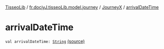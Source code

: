 [TisseoLib](../../index.md) / [fr.docjyJ.tisseoLib.model.journey](../index.md) / [JourneyX](index.md) / [arrivalDateTime](./arrival-date-time.md)

# arrivalDateTime

`val arrivalDateTime: `[`String`](https://kotlinlang.org/api/latest/jvm/stdlib/kotlin/-string/index.html) [(source)](https://github.com/docjyJ/TisseoLib/tree/master/src/main/kotlin/fr/docjyJ/tisseoLib/model/journey/JourneyX.kt#L8)